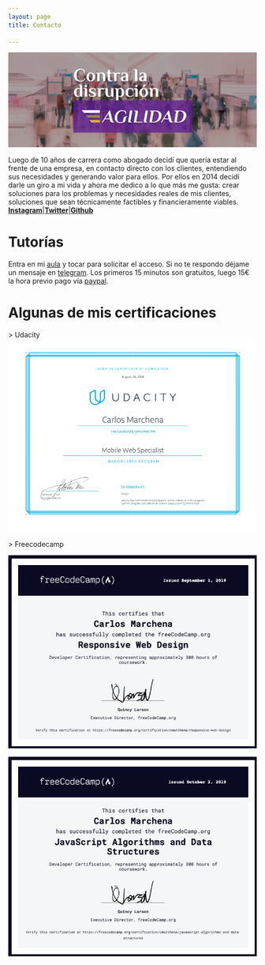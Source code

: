 ```yaml
---
layout: page
title: Contacto

---
```

![](../assets/img/fbcover1.png)

Luego de 10 años de carrera como abogado decidí que quería estar al frente de una empresa, en contacto directo con los clientes, entendiendo sus necesidades y generando valor para ellos. Por ellos en 2014 decidí darle un giro
a mi vida y ahora me dedico a lo que más me gusta: crear soluciones para los problemas y necesidades reales de mis clientes, soluciones que sean técnicamente factibles y financieramente viables.  
 [**Instagram**](https://www.instagram.com/sprintwithcarlos/)|[**Twitter**](https://www.twitter.com/sprintwithcarl1/)|[**Github**](https://www.github.com/sprintwithcarlos/)


# **Tutorías**
Entra en mi [aula](https://whereby.com/sprintwithcarlos) y tocar para solicitar el acceso. Si no te respondo déjame un mensaje en [telegram](https://msng.link/o/?sprintwithcarlos=tg). Los primeros 15 minutos son gratuitos, luego 15€ la hora previo pago vía [paypal](http://paypal.me/sprintwithcarlos).
# Algunas de mis certificaciones

\> Udacity
[![](../assets/img/udacity-mws.png)](https://confirm.udacity.com/QHWKWWZ9)



\> Freecodecamp

[![](../assets/img/fcc-responsive.png)](https://www.freecodecamp.org/certification/cmarchena/responsive-web-design)


[![](../assets/img/fcc-js.png)](https://www.freecodecamp.org/certification/cmarchena/javascript-algorithms-and-data-structures)